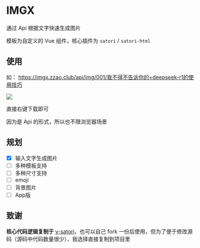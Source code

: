 # IMGX

通过 Api 根据文字快速生成图片

模板为自定义的 Vue 组件，核心插件为 `satori` / `satori-html`

## 使用

如： https://imgx.zzao.club/api/img/001/我不得不告诉你的+deepseek-r1的使用技巧

![](https://imgx.zzao.club/api/img/001/我不得不告诉你的+deepseek-r1的使用技巧)

直接右键下载即可

因为是 Api 的形式，所以也不限浏览器场景

## 规划

- [x] 输入文字生成图片
- [ ] 多种模板支持
- [ ] 多种尺寸支持
- [ ] emoji
- [ ] 背景图片
- [ ] App版

## 致谢

**核心代码逻辑复制于** [v-satori](https://github.com/wobsoriano/v-satori)，也可以自己 fork 一份后使用，但为了便于修改源码（源码中代码数量很少），我选择直接复制到项目里
